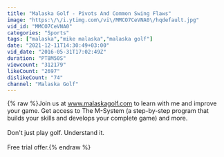 ```yaml
---
title: "Malaska Golf - Pivots And Common Swing Flaws"
image: "https:\/\/i.ytimg.com\/vi\/MMCO7CeVNA0\/hqdefault.jpg"
vid_id: "MMCO7CeVNA0"
categories: "Sports"
tags: ["malaska","mike malaska","malaska golf"]
date: "2021-12-11T14:30:49+03:00"
vid_date: "2016-05-31T17:02:49Z"
duration: "PT8M50S"
viewcount: "312179"
likeCount: "2697"
dislikeCount: "74"
channel: "Malaska Golf"
---
```

{% raw %}Join us at www.malaskagolf.com to learn with me and improve your game. Get access to The M-System (a step-by-step program that builds your skills and develops your complete game) and more. <br /><br />Don't just play golf. Understand it. <br /><br />Free trial offer.{% endraw %}
